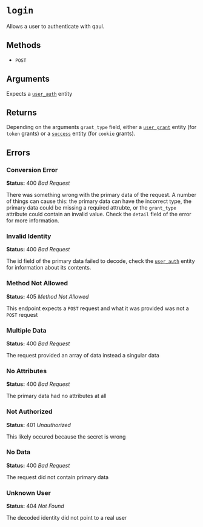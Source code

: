 # `login`
Allows a user to authenticate with qaul.

## Methods
- `POST`

## Arguments
Expects a [`user_auth`](/entities/user_auth.html) entity

## Returns
Depending on the arguments `grant_type` field, either a 
[`user_grant`](/entities/user_grant.html) entity (for `token` grants) or a 
[`success`](/entities/success.html) entity (for `cookie` grants).

## Errors
### Conversion Error
**Status:** 400 _Bad Request_

There was something wrong with the primary data of the request. A number of things 
can cause this: the primary data can have the incorrect type, the primary data could
be missing a required attrubte, or the `grant_type` attribute could contain an invalid
value. Check the `detail` field of the error for more information.

### Invalid Identity
**Status:** 400 _Bad Request_

The id field of the primary data failed to decode, check the 
[`user_auth`](/entities/user_auth.html) entity for information about its contents.

### Method Not Allowed
**Status:** 405 _Method Not Allowed_

This endpoint expects a `POST` request and what it was provided was not a `POST`
request

### Multiple Data 
**Status:** 400 _Bad Request_

The request provided an array of data instead a singular data

### No Attributes
**Status:** 400 _Bad Request_

The primary data had no attributes at all

### Not Authorized
**Status:** 401 _Unauthorized_

This likely occured because the secret is wrong

### No Data
**Status:** 400 _Bad Request_

The request did not contain primary data

### Unknown User
**Status:** 404 _Not Found_

The decoded identity did not point to a real user
